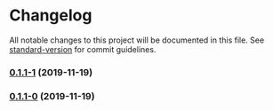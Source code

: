 # Changelog

All notable changes to this project will be documented in this file. See [standard-version](https://github.com/conventional-changelog/standard-version) for commit guidelines.

### [0.1.1-1](https://github.com/luishdz1010/react-universal-player/compare/v0.1.1-0...v0.1.1-1) (2019-11-19)

### [0.1.1-0](https://github.com/luishdz1010/react-universal-player/compare/v0.1.0...v0.1.1-0) (2019-11-19)
